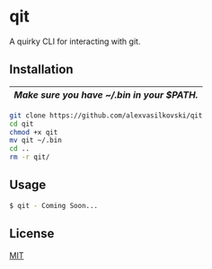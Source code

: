 # qit
A quirky CLI for interacting with git.
## Installation
| ***Make sure you have ~/.bin in your $PATH.*** |
|---|
```bash
git clone https://github.com/alexvasilkovski/qit
cd qit
chmod +x qit
mv qit ~/.bin
cd ..
rm -r qit/
```
## Usage

```bash
$ qit - Coming Soon...

```
## License
[MIT](https://choosealicense.com/licenses/mit/)
